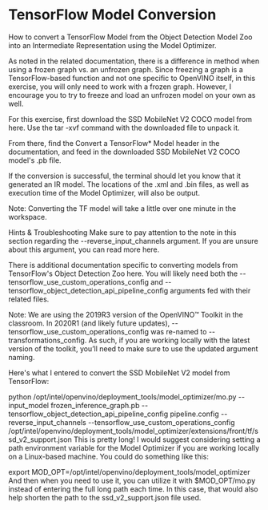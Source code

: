 # TensorFlow Model Conversion
How to convert a TensorFlow Model from the Object Detection Model Zoo into an Intermediate Representation using the Model Optimizer.

As noted in the related documentation, there is a difference in method when using a frozen graph vs. an unfrozen graph. Since freezing a graph is a TensorFlow-based function and not one specific to OpenVINO itself, in this exercise, you will only need to work with a frozen graph. However, I encourage you to try to freeze and load an unfrozen model on your own as well.

For this exercise, first download the SSD MobileNet V2 COCO model from here. Use the tar -xvf command with the downloaded file to unpack it.

From there, find the Convert a TensorFlow* Model header in the documentation, and feed in the downloaded SSD MobileNet V2 COCO model's .pb file.

If the conversion is successful, the terminal should let you know that it generated an IR model. The locations of the .xml and .bin files, as well as execution time of the Model Optimizer, will also be output.

Note: Converting the TF model will take a little over one minute in the workspace.

Hints & Troubleshooting
Make sure to pay attention to the note in this section regarding the --reverse_input_channels argument. If you are unsure about this argument, you can read more here.

There is additional documentation specific to converting models from TensorFlow's Object Detection Zoo here. You will likely need both the --tensorflow_use_custom_operations_config and --tensorflow_object_detection_api_pipeline_config arguments fed with their related files.


Note: We are using the 2019R3 version of the OpenVINO™ Toolkit in the classroom. In 2020R1 (and likely future updates), --tensorflow_use_custom_operations_config was re-named to --transformations_config. As such, if you are working locally with the latest version of the toolkit, you’ll need to make sure to use the updated argument naming.

Here's what I entered to convert the SSD MobileNet V2 model from TensorFlow:

python /opt/intel/openvino/deployment_tools/model_optimizer/mo.py --input_model frozen_inference_graph.pb --tensorflow_object_detection_api_pipeline_config pipeline.config --reverse_input_channels --tensorflow_use_custom_operations_config /opt/intel/openvino/deployment_tools/model_optimizer/extensions/front/tf/ssd_v2_support.json
This is pretty long! I would suggest considering setting a path environment variable for the Model Optimizer if you are working locally on a Linux-based machine. You could do something like this:

export MOD_OPT=/opt/intel/openvino/deployment_tools/model_optimizer
And then when you need to use it, you can utilize it with $MOD_OPT/mo.py instead of entering the full long path each time. In this case, that would also help shorten the path to the ssd_v2_support.json file used.